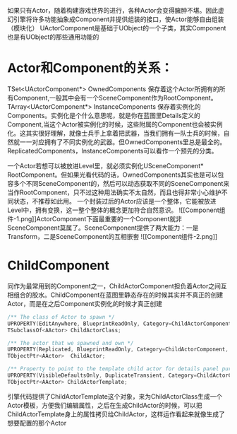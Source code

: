 如果只有Actor，随着构建游戏世界的进行，各种Actor会变得臃肿不堪。因此虚幻引擎将许多功能抽象成Component并提供组装的接口，使Actor能够自由组装（模块化）
UActorComponent是基础于UObject的一个子类，其实Component也是有UObject的那些通用功能的
# Actor和Component的关系：  
TSet<UActorComponent*> OwnedComponents 保存着这个Actor所拥有的所有Component,一般其中会有一个SceneComponent作为RootComponent。  
TArray<UActorComponent*> InstanceComponents 保存着实例化的Components。实例化是个什么意思呢，就是你在蓝图里Details定义的Component,当这个Actor被实例化的时候，这些附属的Component也会被实例化。这其实很好理解，就像士兵手上拿着把武器，当我们拥有一队士兵的时候，自然就一一对应拥有了不同实例化的武器。但OwnedComponents里总是最全的。ReplicatedComponents，InstanceComponents可以看作一个预先的分类。

一个Actor若想可以被放进Level里，就必须实例化USceneComponent* RootComponent。但如果光看代码的话，OwnedComponents其实也是可以包容多个不同SceneComponent的，然后可以动态获取不同的SceneComponent来当作RootComponent，只不过这种用法确实不太自然，而且也得非常小心维护不同状态，不推荐如此用。
一个封装过后的Actor应该是一个整体，它能被放进Level中，拥有变换，这一整个整体的概念更加符合自然意识。
![[Component组件-1.png]]ActorComponent下面最重要的一个Component就非SceneComponent莫属了。SceneComponent提供了两大能力：一是Transform，二是SceneComponent的互相嵌套
![[Component组件-2.png]]
# ChildComponent
同作为最常用到的Component之一，ChildActorComponent担负着Actor之间互相组合的胶水。ChildComponent在蓝图里静态存在的时候其实并不真正的创建Actor，而是在之后Component实例化的时候才真正创建
```cpp
/** The class of Actor to spawn */
UPROPERTY(EditAnywhere, BlueprintReadOnly, Category=ChildActorComponent, meta=(OnlyPlaceable, AllowPrivateAccess="true", ForceRebuildProperty="ChildActorTemplate"))
TSubclassOf<AActor>	ChildActorClass;

/** The actor that we spawned and own */
UPROPERTY(Replicated, BlueprintReadOnly, Category=ChildActorComponent, TextExportTransient, NonPIEDuplicateTransient, meta=(AllowPrivateAccess="true"))
TObjectPtr<AActor>	ChildActor;

/** Property to point to the template child actor for details panel purposes */
UPROPERTY(VisibleDefaultsOnly, DuplicateTransient, Category=ChildActorComponent, meta=(ShowInnerProperties))
TObjectPtr<AActor> ChildActorTemplate;
```
引擎代码提供了ChildActorTemplate这个对象，来为ChildActorClass生成一个Actor模板，方便我们编辑属性，之后在生成ChildActor的时候，可以把ChildActorTemplate身上的属性拷贝给ChildActor，这样运作看起来就像生成了想要配置的那个Actor
